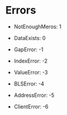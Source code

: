 # Errors

- NotEnoughMeros: 1
- DataExists: 0

- GapError: -1
- IndexError: -2
- ValueError: -3
- BLSError: -4
- AddressError: -5
- ClientError: -6
